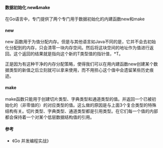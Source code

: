 #### 数据初始化 new&make

在Go语言中，专门提供了两个专门用于数据初始化的内建函数new和make

#### new

new 函数用于为值分配内存。但是与其他语言如Java不同的是，它并不会去初始化分配到的内存，只会清零一块内存空间。然后将这块空间的地址作为值进行返回。这个返回的结果就是指向这个新的T类型值的指针值，\*T。

正是因为有这种干净的内存分配策略，使得我们可以在用内建函数new创建某个数据类型的新值之后立刻就可以拿来使用，而不用担心这个值中会遗留某些历史痕迹。

#### make

make函数只能用于创建切片类型、字典类型和通道类型的值。并返回一个已被初始化的（非零值的）的对应类型的值。这么做的原因是与上面3个复合类型的特殊结构有关。切片类型、字典类型、通道类型都是引用类型。在它们每一个值的内部都会保持着一个对某个低层数据结构值的引用。

#### 参考

* 《Go 并发编程实战》



